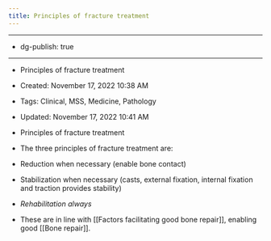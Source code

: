 ```yaml
---
title: Principles of fracture treatment
---
```


- --

- dg-publish: true

- --

- Principles of fracture treatment

- Created: November 17, 2022 10:38 AM

- Tags: Clinical, MSS, Medicine, Pathology

- Updated: November 17, 2022 10:41 AM

- Principles of fracture treatment

- The three principles of fracture treatment are:

- Reduction when necessary (enable bone contact)

- Stabilization when necessary (casts, external fixation, internal fixation and traction provides stability)

- *Rehabilitation always*

- These are in line with [[Factors facilitating good bone repair]], enabling good [[Bone repair]].
